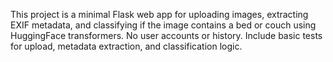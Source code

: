 <!-- Use this file to provide workspace-specific custom instructions to Copilot. For more details, visit https://code.visualstudio.com/docs/copilot/copilot-customization#_use-a-githubcopilotinstructionsmd-file -->

This project is a minimal Flask web app for uploading images, extracting EXIF metadata, and classifying if the image contains a bed or couch using HuggingFace transformers. No user accounts or history. Include basic tests for upload, metadata extraction, and classification logic.
